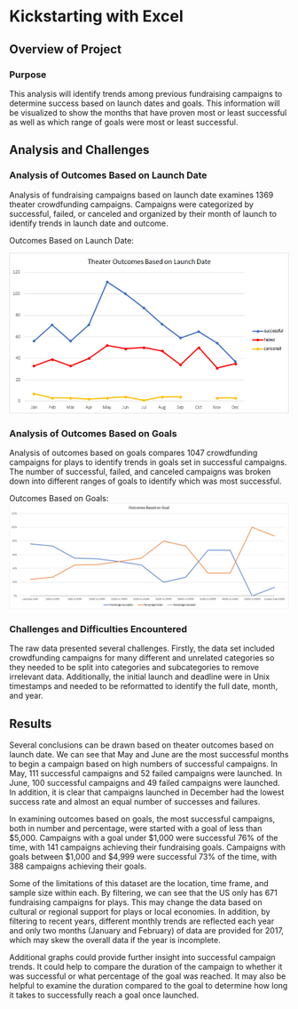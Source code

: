 # Kickstarting with Excel


## Overview of Project

### Purpose

This analysis will identify trends among previous fundraising campaigns to determine success based on launch dates and goals. This information will be visualized to show the months that have proven most or least successful as well as which range of goals were most or least successful.



## Analysis and Challenges

### Analysis of Outcomes Based on Launch Date

Analysis of fundraising campaigns based on launch date examines 1369 theater crowdfunding campaigns. Campaigns were categorized by successful, failed, or canceled and organized by their month of launch to identify trends in launch date and outcome. 

Outcomes Based on Launch Date:

![Alt Text](https://github.com/lyanneagger/kickstarter-analysis/blob/main/Resources/Theater_Outcomes_vs_Launch.png)

### Analysis of Outcomes Based on Goals

Analysis of outcomes based on goals compares 1047 crowdfunding campaigns for plays to identify trends in goals set in successful campaigns. The number of successful, failed, and canceled campaigns was broken down into different ranges of goals to identify which was most successful. 

Outcomes Based on Goals: 
![Alt Text](https://github.com/lyanneagger/kickstarter-analysis/blob/main/Resources/Outcomes_vs_Goals.png)

### Challenges and Difficulties Encountered

The raw data presented several challenges. Firstly, the data set included crowdfunding campaigns for many different and unrelated categories so they needed to be split into categories and subcategories to remove irrelevant data. Additionally, the initial launch and deadline were in Unix timestamps and needed to be reformatted to identify the full date, month, and year.

## Results

Several conclusions can be drawn based on theater outcomes based on launch date. We can see that May and June are the most successful months to begin a campaign based on high numbers of successful campaigns. In May, 111 successful campaigns and 52 failed campaigns were launched. In June, 100 successful campaigns and 49 failed campaigns were launched. In addition, it is clear that campaigns launched in December had the lowest success rate and almost an equal number of successes and failures. 

In examining outcomes based on goals, the most successful campaigns, both in number and percentage, were started with a goal of less than $5,000. Campaigns with a goal under $1,000 were successful 76% of the time, with 141 campaigns achieving their fundraising goals. Campaigns with goals between $1,000 and $4,999 were successful 73% of the time, with 388 campaigns achieving their goals.

Some of the limitations of this dataset are the location, time frame, and sample size within each. By filtering, we can see that the US only has 671 fundraising campaigns for plays. This may change the data based on cultural or regional support for plays or local economies. In addition, by filtering to recent years, different monthly trends are reflected each year and only two months (January and February) of data are provided for 2017, which may skew the overall data if the year is incomplete.

Additional graphs could provide further insight into successful campaign trends. It could help to compare the duration of the campaign to whether it was successful or what percentage of the goal was reached. It may also be helpful to examine the duration compared to the goal to determine how long it takes to successfully reach a goal once launched.
